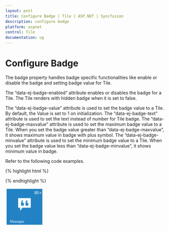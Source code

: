 ```yaml
---
layout: post
title: Configure Badge | Tile | ASP.NET | Syncfusion
description: configure badge
platform: aspnet
control: Tile
documentation: ug
---
```


# Configure Badge

The badge property handles badge specific functionalities like enable or disable the badge and setting badge value for Tile.

The “data-ej-badge-enabled” attribute enables or disables the badge for a Tile. The Tile renders with hidden badge when it is set to false.

The “data-ej-badge-value” attribute is used to set the badge value to a Tile. By default, the Value is set to 1 on initialization. The “data-ej-badge-text” attribute is used to set the text instead of number for Tile badge. The “data-ej-badge-maxvalue” attribute is used to set the maximum badge value to a Tile. When you set the badge value greater than “data-ej-badge-maxvalue”, it shows maximum value in badge with plus symbol. The “data-ej-badge-minvalue” attribute is used to set the minimum badge value to a Tile. When you set the badge value less than “data-ej-badge-minvalue”, it shows minimum value in badge.

Refer to the following code examples.

{% highlight html %}

<div id="tile"></div>

<script>

	$("#tile").ejTile({

		tileSize: "medium", imagePosition: "center",

		badge: { enabled: true, minVlaue: 10, maxValue: 80, value: 88 },

		text: "Messages", imageUrl: "http://js.syncfusion.com/UG/Web/Content/tile/messages.png"

	})

</script> 

{% endhighlight %}



![](Configure-Badge_images/Configure-Badge_img1.png) 


